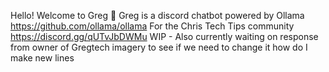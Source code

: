 Hello! Welcome to Greg 🤖
Greg is a discord chatbot powered by Ollama https://github.com/ollama/ollama
  For the Chris Tech Tips community https://discord.gg/qUTvJbDWMu
WIP - Also currently waiting on response from owner of Gregtech imagery to see if we need to change it
how do I make new lines

  
